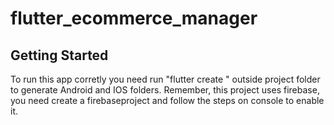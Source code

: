 # flutter_ecommerce_manager
## Getting Started

  To run this app corretly you need run "flutter create <name of project>" outside project folder to generate Android and IOS folders.
   Remember, this project uses firebase, you need create a firebaseproject and follow the steps on console to enable it.
